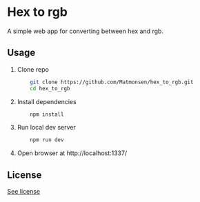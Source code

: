 # Hex to rgb
A simple web app for converting between hex and rgb.

## Usage
1. Clone repo
    ```bash
        git clone https://github.com/Matmonsen/hex_to_rgb.git
        cd hex_to_rgb
    ```
2. Install dependencies
    ```bash
        npm install
    ```
3. Run local dev server
    ```bash
        npm run dev
    ```
4. Open browser at http://localhost:1337/
## License
[See license](https://github.com/Matmonsen/hex_to_rgb/blob/master/LICENSE)

